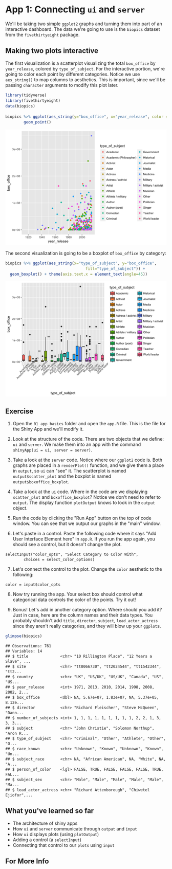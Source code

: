 # App 1: Connecting `ui` and `server`

We'll be taking two simple `ggplot2` graphs and turning them into part of an interactive dashboard. The data we're going to use is the `biopics` dataset from the `fivethirtyeight` package. 

## Making two plots interactive

The first visualization is a scatterplot visualizing the total `box_office` by `year_release`, colored by `type_of_subject`. For the interactive portion, we're going to color each point by different categories. Notice we use `aes_string()` to map columns to aesthetics. This is important, since we'll be passing `character` arguments to modify this plot later.


```r
library(tidyverse)
library(fivethirtyeight)
data(biopics)

biopics %>% ggplot(aes_string(y="box_office", x="year_release", color = "type_of_subject")) +
        geom_point()
```

<img src="02-App1_files/figure-html/unnamed-chunk-1-1.png" width="672" />

The second visualization is going to be a boxplot of `box_office` by category:


```r
biopics %>% ggplot(aes_string(x="type_of_subject", y="box_office", 
                                   fill="type_of_subject")) +
  geom_boxplot() + theme(axis.text.x = element_text(angle=45))
```

<img src="02-App1_files/figure-html/unnamed-chunk-2-1.png" width="672" />

## Exercise

1. Open the `01_app_basics` folder and open the `app.R` file. This is the file for the Shiny App and we'll modify it.

2. Look at the structure of the code. There are two objects that we define: `ui` and `server`. We make them into an app with the command `shinyApp(ui = ui, server = server)`.

3. Take a look at the `server` code. Notice where our `ggplot2` code is. Both graphs are placed in a `renderPlot()` function, and we give them a place in `output`, so `ui` can "see" it. The scatterplot is named `output$scatter_plot` and the boxplot is named `output$boxoffice_boxplot`. 

4. Take a look at the `ui` code. Where in the code are we displaying `scatter_plot` and `boxoffice_boxplot`? Notice we don't need to refer to `output`. The display function `plotOutput` knows to look in the `output` object.

5. Run the code by clicking the "Run App" button on the top of code window. You can see that we output our graphs in the "main" window.

6. Let's paste in a control. Paste the following code where it says "Add User Interface Element here" in `app.R`. If you run the app again, you should see a control, but it doesn't change the plot.

```
selectInput("color_opts", "Select Category to Color With",
        choices = select_color_options)
```

7. Let's connect the control to the plot. Change the `color` aesthetic to the following:

```
color = input$color_opts
```

8. Now try running the app. Your select box should control what categorical data controls the color of the points. Try it out!

9. Bonus! Let's add in another category option. Where should you add it? Just in case, here are the column names and their data types. You probably shouldn't add `title`, `director`, `subject`, `lead_actor_actress` since they aren't really categories, and they will blow up your `ggplot`s.


```r
glimpse(biopics)
```

```
## Observations: 761
## Variables: 14
## $ title              <chr> "10 Rillington Place", "12 Years a Slave", ...
## $ site               <chr> "tt0066730", "tt2024544", "tt1542344", "tt2...
## $ country            <chr> "UK", "US/UK", "US/UK", "Canada", "US", "US...
## $ year_release       <int> 1971, 2013, 2010, 2014, 1998, 2008, 2002, 2...
## $ box_office         <dbl> NA, 5.67e+07, 1.83e+07, NA, 5.37e+05, 8.12e...
## $ director           <chr> "Richard Fleischer", "Steve McQueen", "Dann...
## $ number_of_subjects <int> 1, 1, 1, 1, 1, 1, 1, 1, 1, 2, 2, 1, 3, 3, 3...
## $ subject            <chr> "John Christie", "Solomon Northup", "Aron R...
## $ type_of_subject    <chr> "Criminal", "Other", "Athlete", "Other", "O...
## $ race_known         <chr> "Unknown", "Known", "Unknown", "Known", "Un...
## $ subject_race       <chr> NA, "African American", NA, "White", NA, "A...
## $ person_of_color    <lgl> FALSE, TRUE, FALSE, FALSE, FALSE, TRUE, FAL...
## $ subject_sex        <chr> "Male", "Male", "Male", "Male", "Male", "Ma...
## $ lead_actor_actress <chr> "Richard Attenborough", "Chiwetel Ejiofor",...
```

## What you've learned so far

+   The architecture of shiny apps
+   How `ui` and `server` communicate through `output` and `input`
+   How `ui` displays plots (using `plotOutput`)
+   Adding a control (a `selectInput`)
+   Connecting that control to our `plots` using `input`

## For More Info
